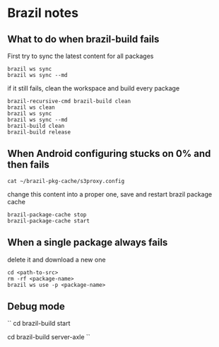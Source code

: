 # Brazil notes

## What to do when brazil-build fails

First try to sync the latest content for all packages
```
brazil ws sync
brazil ws sync --md
```
if it still fails, clean the workspace and build every package
```
brazil-recursive-cmd brazil-build clean
brazil ws clean
brazil ws sync
brazil ws sync --md
brazil-build clean
brazil-build release
```

## When Android configuring stucks on 0% and then fails

```
cat ~/brazil-pkg-cache/s3proxy.config
```
change this content into a proper one, save and restart brazil package cache
```
brazil-package-cache stop
brazil-package-cache start
```

## When a single package always fails

delete it and download a new one
```
cd <path-to-src>
rm -rf <package-name>
brazil ws use -p <package-name>
```

## Debug mode

``
cd <path-to-AxleReactNative>
brazil-build start

cd <path-to-package>
brazil-build server-axle
``


